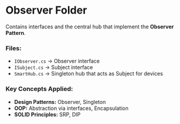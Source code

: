 # Observer Folder

Contains interfaces and the central hub that implement the **Observer Pattern**.

### Files:

- `IObserver.cs` → Observer interface
- `ISubject.cs` → Subject interface
- `SmartHub.cs` → Singleton hub that acts as Subject for devices

### Key Concepts Applied:

- **Design Patterns:** Observer, Singleton
- **OOP:** Abstraction via interfaces, Encapsulation
- **SOLID Principles:** SRP, DIP
